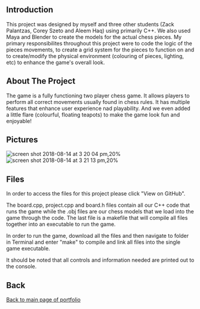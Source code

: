 ## Introduction

This project was designed by myself and three other students (Zack Palantzas, Corey Szeto and Aleem Haq) using primarily C++. We also used Maya and Blender to create the models for the actual chess pieces. My primary responsibilites throughout this project were to code the logic of the pieces movements, to create a grid system for the pieces to function on and to create/modify the physical environment (colouring of pieces, lighting, etc) to enhance the game's overall look.

## About The Project

The game is a fully functioning two player chess game. It allows players to perform all correct movements usually found in chess rules. It has multiple features that enhance user experience nad playability. And we even added a little flare (colourful, floating teapots) to make the game look fun and enjoyable! 

## Pictures

![screen shot 2018-08-14 at 3 20 04 pm,20%](https://user-images.githubusercontent.com/33875832/44113530-68a2d316-9fd6-11e8-8f05-faabb5d20ce0.png)
![screen shot 2018-08-14 at 3 21 13 pm,20%](https://user-images.githubusercontent.com/33875832/44113734-0e1aba84-9fd7-11e8-9f2d-a10313f56378.png)


## Files

In order to access the files for this project please click "View on GitHub". 

The board.cpp, project.cpp and board.h files contain all our C++ code that runs the game while the .obj files are our chess models that we load into the game through the code. The last file is a makefile that will compile all files together into an executable to run the game.

In order to run the game, download all the files and then navigate to folder in Terminal and enter "make" to compile and link all files into the single game executable. 

It should be noted that all controls and information needed are printed out to the console.

## Back

[Back to main page of portfolio](https://wildingelijah.github.io/)
